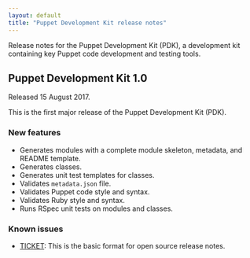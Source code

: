 ```yaml
---
layout: default
title: "Puppet Development Kit release notes"
---
```


Release notes for the Puppet Development Kit (PDK), a development kit containing key Puppet code development and testing tools.

## Puppet Development Kit 1.0

Released 15 August 2017.

This is the first major release of the Puppet Development Kit (PDK).

### New features

* Generates modules with a complete module skeleton, metadata, and README template.
* Generates classes.
* Generates unit test templates for classes.
* Validates `metadata.json` file.
* Validates Puppet code style and syntax.
* Validates Ruby style and syntax.
* Runs RSpec unit tests on modules and classes.

### Known issues

* [TICKET](link): This is the basic format for open source release notes.


